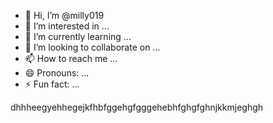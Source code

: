 - 👋 Hi, I’m @milly019
- 👀 I’m interested in ...
- 🌱 I’m currently learning ...
- 💞️ I’m looking to collaborate on ...
- 📫 How to reach me ...
- 😄 Pronouns: ...
- ⚡ Fun fact: ...

<!---
milly019/milly019 is a ✨ special ✨ repository because its `README.md` (this file) appears on your GitHub profile.
You can click the Preview link to take a look at your changes.
--->dhhheegyehhegejkfhbfggehgfgggehebhfghgfghnjkkmjeghgh
